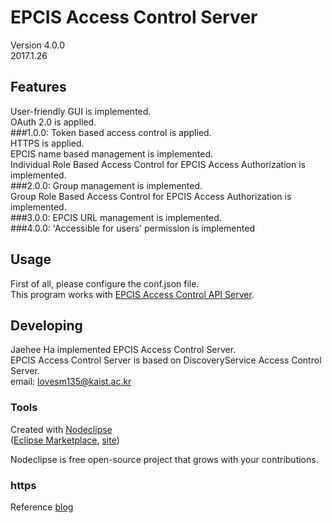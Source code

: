 

# EPCIS Access Control Server
Version 4.0.0<br/>
2017.1.26<br/>


## Features
User-friendly GUI is implemented.<br/>
OAuth 2.0 is applied.<br/>
###1.0.0:
Token based access control is applied.<br/>
HTTPS is applied.<br/>
EPCIS name based management is implemented.<br/>
Individual Role Based Access Control for EPCIS Access Authorization is implemented.<br/>
###2.0.0:
Group management is implemented.<br/>
Group Role Based Access Control for EPCIS Access Authorization is implemented.<br/>
###3.0.0:
EPCIS URL management is implemented.<br/>
###4.0.0:
'Accessible for users' permission is implemented<br/>


## Usage
First of all, please configure the conf.json file.<br/>
This program works with [EPCIS Access Control API Server](https://github.com/HaJaehee/jaehee_epcis_ac_api).<br/>


## Developing
Jaehee Ha implemented EPCIS Access Control Server.<br/>
EPCIS Access Control Server is based on DiscoveryService Access Control Server.<br/>
email: lovesm135@kaist.ac.kr<br/>




### Tools
Created with [Nodeclipse](https://github.com/Nodeclipse/nodeclipse-1)<br/>
 ([Eclipse Marketplace](http://marketplace.eclipse.org/content/nodeclipse), [site](http://www.nodeclipse.org))   <br/>

Nodeclipse is free open-source project that grows with your contributions.<br/>


### https
Reference [blog](http://blog.naver.com/lovesm135/220859388872)<br/>
